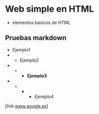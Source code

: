 # Web simple en HTML

+ elementos basicos de HTML

## Pruebas markdown
+ Ejemplo1
+ + Ejemplo2
+ + + **Ejemplo3**
+ + + + *Ejemplo4*

[link www.google.es]
